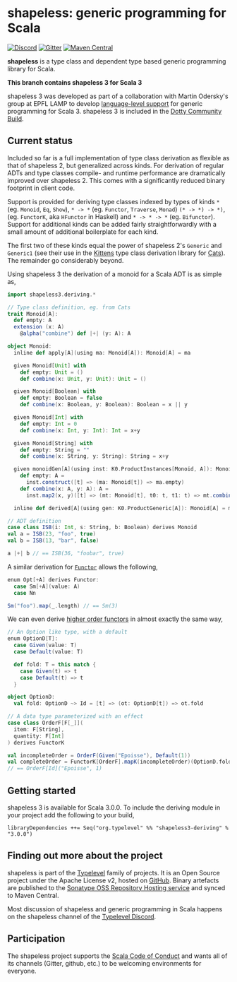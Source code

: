 # shapeless: generic programming for Scala

[![Discord](https://img.shields.io/discord/632277896739946517.svg?label=&logo=discord&logoColor=ffffff&color=404244&labelColor=6A7EC2)](https://discord.gg/bSQBZA3Ced)
[![Gitter](https://badges.gitter.im/Join%20Chat.svg)](https://gitter.im/milessabin/shapeless)
[![Maven Central](https://img.shields.io/maven-central/v/com.chuusai/shapeless_2.13.svg)](https://maven-badges.herokuapp.com/maven-central/com.chuusai/shapeless_2.13)

**shapeless** is a type class and dependent type based generic programming
library for Scala.

**This branch contains shapeless 3 for Scala 3**

shapeless 3 was developed as part of a collaboration with Martin Odersky's
group at EPFL LAMP to develop [language-level support][mirror] for generic
programming for Scala 3. shapeless 3 is included in the [Dotty Community
Build][communitybuild].

## Current status

Included so far is a full implementation of type class derivation as flexible
as that of shapeless 2, but generalized across kinds. For derivation of regular
ADTs and type classes compile- and runtime performance are dramatically
improved over shapeless 2. This comes with a significantly reduced binary
footprint in client code.

Support is provided for deriving type classes indexed by types of kinds `*`
(eg.  `Monoid`, `Eq`, `Show`), `* -> *` (eg. `Functor`, `Traverse`, `Monad`)
`(* -> *) -> *)`, (eg. `FunctorK`, aka `HFunctor` in Haskell) and `* -> * -> *`
(eg.  `Bifunctor`). Support for additional kinds can be added fairly
straightforwardly with a small amount of additional boilerplate for each kind.

The first two of these kinds equal the power of shapeless 2's `Generic` and
`Generic1` (see their use in the [Kittens][kittens] type class derivation
library for [Cats][cats]). The remainder go considerably beyond.

Using shapeless 3 the derivation of a monoid for a Scala ADT is as simple as,

```scala
import shapeless3.deriving.*

// Type class definition, eg. from Cats
trait Monoid[A]:
  def empty: A
  extension (x: A)
    @alpha("combine") def |+| (y: A): A

object Monoid:
  inline def apply[A](using ma: Monoid[A]): Monoid[A] = ma

  given Monoid[Unit] with
    def empty: Unit = ()
    def combine(x: Unit, y: Unit): Unit = ()

  given Monoid[Boolean] with
    def empty: Boolean = false
    def combine(x: Boolean, y: Boolean): Boolean = x || y

  given Monoid[Int] with
    def empty: Int = 0
    def combine(x: Int, y: Int): Int = x+y

  given Monoid[String] with
    def empty: String = ""
    def combine(x: String, y: String): String = x+y

  given monoidGen[A](using inst: K0.ProductInstances[Monoid, A]): Monoid[A] with
    def empty: A =
      inst.construct([t] => (ma: Monoid[t]) => ma.empty)
    def combine(x: A, y: A): A =
      inst.map2(x, y)([t] => (mt: Monoid[t], t0: t, t1: t) => mt.combine(t0, t1))

  inline def derived[A](using gen: K0.ProductGeneric[A]): Monoid[A] = monoidGen

// ADT definition
case class ISB(i: Int, s: String, b: Boolean) derives Monoid
val a = ISB(23, "foo", true)
val b = ISB(13, "bar", false)

a |+| b // == ISB(36, "foobar", true)
```

A similar derivation for [`Functor`][functor] allows the following,

```scala
enum Opt[+A] derives Functor: 
  case Sm[+A](value: A)
  case Nn

Sm("foo").map(_.length) // == Sm(3)
```

We can even derive [higher order functors][functork] in almost exactly the same
way,

```scala
// An Option like type, with a default
enum OptionD[T]:
  case Given(value: T)
  case Default(value: T)

  def fold: T = this match {
    case Given(t) => t
    case Default(t) => t
  }

object OptionD:
  val fold: OptionD ~> Id = [t] => (ot: OptionD[t]) => ot.fold

// A data type parameterized with an effect
case class OrderF[F[_]](
  item: F[String],
  quantity: F[Int]
) derives FunctorK

val incompleteOrder = OrderF(Given("Epoisse"), Default(1))
val completeOrder = FunctorK[OrderF].mapK(incompleteOrder)(OptionD.fold)
// == OrderF[Id]("Epoisse", 1)
```
## Getting started

shapeless 3 is available for Scala 3.0.0. To include the deriving module in
your project add the following to your build,

```
libraryDependencies ++= Seq("org.typelevel" %% "shapeless3-deriving" % "3.0.0")
```

## Finding out more about the project

shapeless is part of the [Typelevel][typelevel] family of projects. It is an
Open Source project under the Apache License v2, hosted on [GitHub][source].
Binary artefacts are published to the [Sonatype OSS Repository Hosting
service][sonatype] and synced to Maven Central.

Most discussion of shapeless and generic programming in Scala happens on the
shapeless channel of the [Typelevel Discord][discord].

## Participation

The shapeless project supports the [Scala Code of Conduct][codeofconduct] and
wants all of its channels (Gitter, github, etc.) to be welcoming environments
for everyone.

[codeofconduct]: https://www.scala-lang.org/conduct/
[typelevel]: http://typelevel.org/
[source]: https://github.com/milessabin/shapeless
[sonatype]: https://oss.sonatype.org/index.html#nexus-search;quick~shapeless
[gitter]: https://gitter.im/milessabin/shapeless
[discord]: https://discord.gg/bSQBZA3Ced
[mirror]: https://dotty.epfl.ch/docs/reference/contextual/derivation.html
[communitybuild]: https://github.com/lampepfl/dotty/tree/master/community-build/community-projects
[kittens]: https://github.com/typelevel/kittens
[cats]: https://github.com/typelevel/cats
[functor]: https://github.com/milessabin/shapeless/blob/shapeless-3/modules/deriving/src/test/scala/shapeless3/deriving/type-classes.scala#L135-L156 
[functork]:https://github.com/milessabin/shapeless/blob/shapeless-3/modules/deriving/src/test/scala/shapeless3/deriving/type-classes.scala#L329-L347 
